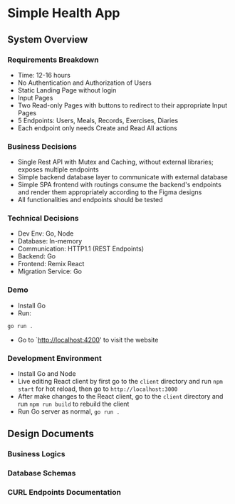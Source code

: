 # Simple Health App

## System Overview

### Requirements Breakdown

- Time: 12-16 hours
- No Authentication and Authorization of Users
- Static Landing Page without login
- Input Pages
- Two Read-only Pages with buttons to redirect to their appropriate Input Pages
- 5 Endpoints: Users, Meals, Records, Exercises, Diaries
- Each endpoint only needs Create and Read All actions

### Business Decisions

- Single Rest API with Mutex and Caching, without external libraries; exposes multiple endpoints
- Simple backend database layer to communicate with external database
- Simple SPA frontend with routings consume the backend's endpoints and render them appropriately according to the Figma designs
- All functionalities and endpoints should be tested

### Technical Decisions

- Dev Env: Go, Node
- Database: In-memory
- Communication: HTTP1.1 (REST Endpoints)
- Backend: Go
- Frontend: Remix React
- Migration Service: Go

### Demo

- Install Go
- Run:

```bash
go run .
```

- Go to `<http://localhost:4200>' to visit the website

### Development Environment

- Install Go and Node
- Live editing React client by first go to the `client` directory and run `npm start` for hot reload, then go to `http://localhost:3000`
- After make changes to the React client, go to the `client` directory and run `npm run build` to rebuild the client
- Run Go server as normal, `go run .`

## Design Documents

### Business Logics

### Database Schemas

### CURL Endpoints Documentation
